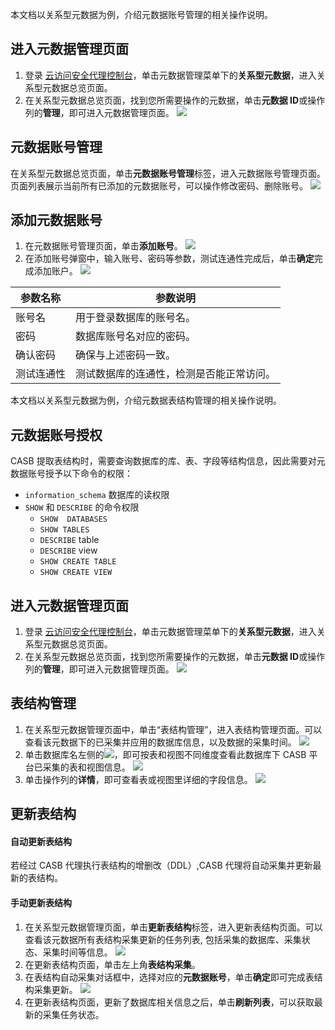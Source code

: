 本文档以关系型元数据为例，介绍元数据账号管理的相关操作说明。

## 进入元数据管理页面
1. 登录 [云访问安全代理控制台](https://console.cloud.tencent.com/casb)，单击元数据管理菜单下的**关系型元数据**，进入关系型元数据总览页面。
2. 在关系型元数据总览页面，找到您所需要操作的元数据，单击**元数据 ID**或操作列的**管理**，即可进入元数据管理页面。
    ![](https://main.qcloudimg.com/raw/637c9ceb4a107049531b8e6ad2791ee0.png)
		
## 元数据账号管理
在关系型元数据总览页面，单击**元数据账号管理**标签，进入元数据账号管理页面。页面列表展示当前所有已添加的元数据账号，可以操作修改密码、删除账号。
![](https://qcloudimg.tencent-cloud.cn/raw/cf5c0a5b4197ba8e091e79870e89306d.png)

## 添加元数据账号
1. 在元数据账号管理页面，单击**添加账号**。
    ![](https://main.qcloudimg.com/raw/22a8ebb0275682f594d9eadcad77a96c.jpg)
2. 在添加账号弹窗中，输入账号、密码等参数，测试连通性完成后，单击**确定**完成添加账户。
![](https://qcloudimg.tencent-cloud.cn/raw/68bda0ec6bc368b875a79e28980d4a42.png)
<table>
<thead>
<tr>
<th>参数名称</th>
<th>参数说明</th>
</tr>
</thead>
<tbody><tr>
<td>账号名</td>
<td>用于登录数据库的账号名。</td>
</tr>
<tr>
<td>密码</td>
<td>数据库账号名对应的密码。</td>
</tr>
<tr>
<td>确认密码</td>
<td>确保与上述密码一致。</td>
</tr>
<tr>
<td>测试连通性</td>
<td>测试数据库的连通性，检测是否能正常访问。</td>
</tr>
</tbody></table>


本文档以关系型元数据为例，介绍元数据表结构管理的相关操作说明。

## 元数据账号授权
CASB 提取表结构时，需要查询数据库的库、表、字段等结构信息，因此需要对元数据账号授予以下命令的权限：
* `information_schema` 数据库的读权限
* `SHOW` 和 `DESCRIBE` 的命令权限
    * `SHOW  DATABASES`
    * `SHOW TABLES`
    * `DESCRIBE` table
    * `DESCRIBE` view
    * `SHOW CREATE TABLE`
    * `SHOW CREATE VIEW`

## 进入元数据管理页面
1. 登录 [云访问安全代理控制台](https://console.cloud.tencent.com/casb)，单击元数据管理菜单下的**关系型元数据**，进入关系型元数据总览页面。
2. 在关系型元数据总览页面，找到您所需要操作的元数据，单击**元数据 ID**或操作列的**管理**，即可进入元数据管理页面。
    ![](https://main.qcloudimg.com/raw/637c9ceb4a107049531b8e6ad2791ee0.png)
		
## 表结构管理
1. 在关系型元数据管理页面中，单击“表结构管理”，进入表结构管理页面。可以查看该元数据下的已采集并应用的数据库信息，以及数据的采集时间。
   ![](https://qcloudimg.tencent-cloud.cn/raw/34909c9123bdcd118d77264d2a3ee688.png)
2. 单击数据库名左侧的![](https://qcloudimg.tencent-cloud.cn/raw/06b4f07c6f796f6fff08afec06decffd.png)，即可按表和视图不同维度查看此数据库下 CASB 平台已采集的表和视图信息。
   ![](https://qcloudimg.tencent-cloud.cn/raw/435981c65cebb8502e78819abbad5afa.png)
3. 单击操作列的**详情**，即可查看表或视图里详细的字段信息。
![](https://qcloudimg.tencent-cloud.cn/raw/bb4424366e2bc156a05db0b34689bcd7.png)
    

[](id:GXBJG)
## 更新表结构
#### 自动更新表结构
若经过 CASB 代理执行表结构的增删改（DDL）,CASB 代理将自动采集并更新最新的表结构。

#### 手动更新表结构
1. 在关系型元数据管理页面，单击**更新表结构**标签，进入更新表结构页面。可以查看该元数据所有表结构采集更新的任务列表, 包括采集的数据库、采集状态、采集时间等信息。
  ![](https://qcloudimg.tencent-cloud.cn/raw/07f3e48e74d246289891fd2e2dbe1157.png)
2. 在更新表结构页面，单击左上角**表结构采集**。
3. 在表结构自动采集对话框中，选择对应的**元数据账号**，单击**确定**即可完成表结构采集更新。 
![](https://qcloudimg.tencent-cloud.cn/raw/264d6e93bca2ee27522bb637f4b59cce.png)
4. 在更新表结构页面，更新了数据库相关信息之后，单击**刷新列表**，可以获取最新的采集任务状态。
